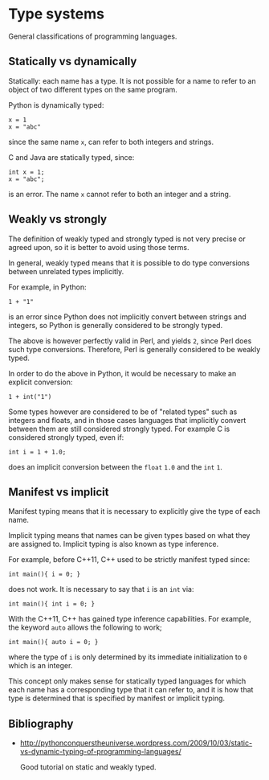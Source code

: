 # Type systems

General classifications of programming languages.

## Statically vs dynamically

Statically: each name has a type. It is not possible for a name to refer to an object of two different types on the same program.

Python is dynamically typed:

    x = 1
    x = "abc"

since the same name `x`, can refer to both integers and strings.

C and Java are statically typed, since:

    int x = 1;
    x = "abc";

is an error. The name `x` cannot refer to both an integer and a string.

## Weakly vs strongly

The definition of weakly typed and strongly typed is not very precise or agreed upon, so it is better to avoid using those terms.

In general, weakly typed means that it is possible to do type conversions between unrelated types implicitly.

For example, in Python:

    1 + "1"

is an error since Python does not implicitly convert between strings and integers, so Python is generally considered to be strongly typed.

The above is however perfectly valid in Perl, and yields `2`, since Perl does such type conversions. Therefore, Perl is generally considered to be weakly typed.

In order to do the above in Python, it would be necessary to make an explicit conversion:

    1 + int("1")

Some types however are considered to be of "related types" such as integers and floats, and in those cases languages that implicitly convert between them are still considered strongly typed. For example C is considered strongly typed, even if:

    int i = 1 + 1.0;

does an implicit conversion between the `float` `1.0` and the `int` `1`.

## Manifest vs implicit

Manifest typing means that it is necessary to explicitly give the type of each name.

Implicit typing means that names can be given types based on what they are assigned to. Implicit typing is also known as type inference.

For example, before C++11, C++ used to be strictly manifest typed since:

    int main(){ i = 0; }

does not work. It is necessary to say that `i` is an `int` via:

    int main(){ int i = 0; }

With the C++11, C++ has gained type inference capabilities. For example, the keyword `auto` allows the following to work;

    int main(){ auto i = 0; }

where the type of `i` is only determined by its immediate initialization to `0` which is an integer.

This concept only makes sense for statically typed languages for which each name has a corresponding type that it can refer to, and it is how that type is determined that is specified by manifest or implicit typing.

## Bibliography

-   <http://pythonconquerstheuniverse.wordpress.com/2009/10/03/static-vs-dynamic-typing-of-programming-languages/>

    Good tutorial on static and weakly typed.
